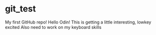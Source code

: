 # git_test
My first GitHub repo!
Hello Odin!
This is getting a little interesting, lowkey excited
Also need to work on my keyboard skills
